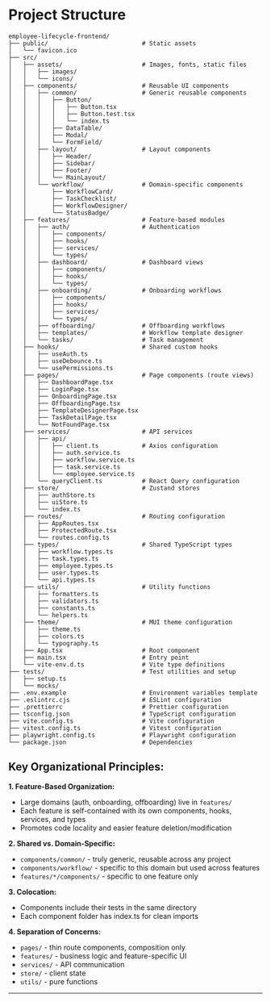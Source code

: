 # Project Structure

```
employee-lifecycle-frontend/
├── public/                          # Static assets
│   └── favicon.ico
├── src/
│   ├── assets/                      # Images, fonts, static files
│   │   ├── images/
│   │   └── icons/
│   ├── components/                  # Reusable UI components
│   │   ├── common/                  # Generic reusable components
│   │   │   ├── Button/
│   │   │   │   ├── Button.tsx
│   │   │   │   ├── Button.test.tsx
│   │   │   │   └── index.ts
│   │   │   ├── DataTable/
│   │   │   ├── Modal/
│   │   │   └── FormField/
│   │   ├── layout/                  # Layout components
│   │   │   ├── Header/
│   │   │   ├── Sidebar/
│   │   │   ├── Footer/
│   │   │   └── MainLayout/
│   │   └── workflow/                # Domain-specific components
│   │       ├── WorkflowCard/
│   │       ├── TaskChecklist/
│   │       ├── WorkflowDesigner/
│   │       └── StatusBadge/
│   ├── features/                    # Feature-based modules
│   │   ├── auth/                    # Authentication
│   │   │   ├── components/
│   │   │   ├── hooks/
│   │   │   ├── services/
│   │   │   └── types/
│   │   ├── dashboard/               # Dashboard views
│   │   │   ├── components/
│   │   │   ├── hooks/
│   │   │   └── types/
│   │   ├── onboarding/              # Onboarding workflows
│   │   │   ├── components/
│   │   │   ├── hooks/
│   │   │   ├── services/
│   │   │   └── types/
│   │   ├── offboarding/             # Offboarding workflows
│   │   ├── templates/               # Workflow template designer
│   │   └── tasks/                   # Task management
│   ├── hooks/                       # Shared custom hooks
│   │   ├── useAuth.ts
│   │   ├── useDebounce.ts
│   │   └── usePermissions.ts
│   ├── pages/                       # Page components (route views)
│   │   ├── DashboardPage.tsx
│   │   ├── LoginPage.tsx
│   │   ├── OnboardingPage.tsx
│   │   ├── OffboardingPage.tsx
│   │   ├── TemplateDesignerPage.tsx
│   │   ├── TaskDetailPage.tsx
│   │   └── NotFoundPage.tsx
│   ├── services/                    # API services
│   │   ├── api/
│   │   │   ├── client.ts            # Axios configuration
│   │   │   ├── auth.service.ts
│   │   │   ├── workflow.service.ts
│   │   │   ├── task.service.ts
│   │   │   └── employee.service.ts
│   │   └── queryClient.ts           # React Query configuration
│   ├── store/                       # Zustand stores
│   │   ├── authStore.ts
│   │   ├── uiStore.ts
│   │   └── index.ts
│   ├── routes/                      # Routing configuration
│   │   ├── AppRoutes.tsx
│   │   ├── ProtectedRoute.tsx
│   │   └── routes.config.ts
│   ├── types/                       # Shared TypeScript types
│   │   ├── workflow.types.ts
│   │   ├── task.types.ts
│   │   ├── employee.types.ts
│   │   ├── user.types.ts
│   │   └── api.types.ts
│   ├── utils/                       # Utility functions
│   │   ├── formatters.ts
│   │   ├── validators.ts
│   │   ├── constants.ts
│   │   └── helpers.ts
│   ├── theme/                       # MUI theme configuration
│   │   ├── theme.ts
│   │   ├── colors.ts
│   │   └── typography.ts
│   ├── App.tsx                      # Root component
│   ├── main.tsx                     # Entry point
│   └── vite-env.d.ts                # Vite type definitions
├── tests/                           # Test utilities and setup
│   ├── setup.ts
│   └── mocks/
├── .env.example                     # Environment variables template
├── .eslintrc.cjs                    # ESLint configuration
├── .prettierrc                      # Prettier configuration
├── tsconfig.json                    # TypeScript configuration
├── vite.config.ts                   # Vite configuration
├── vitest.config.ts                 # Vitest configuration
├── playwright.config.ts             # Playwright configuration
└── package.json                     # Dependencies
```

## Key Organizational Principles:

**1. Feature-Based Organization:**
- Large domains (auth, onboarding, offboarding) live in `features/`
- Each feature is self-contained with its own components, hooks, services, and types
- Promotes code locality and easier feature deletion/modification

**2. Shared vs. Domain-Specific:**
- `components/common/` - truly generic, reusable across any project
- `components/workflow/` - specific to this domain but used across features
- `features/*/components/` - specific to one feature only

**3. Colocation:**
- Components include their tests in the same directory
- Each component folder has index.ts for clean imports

**4. Separation of Concerns:**
- `pages/` - thin route components, composition only
- `features/` - business logic and feature-specific UI
- `services/` - API communication
- `store/` - client state
- `utils/` - pure functions

---
